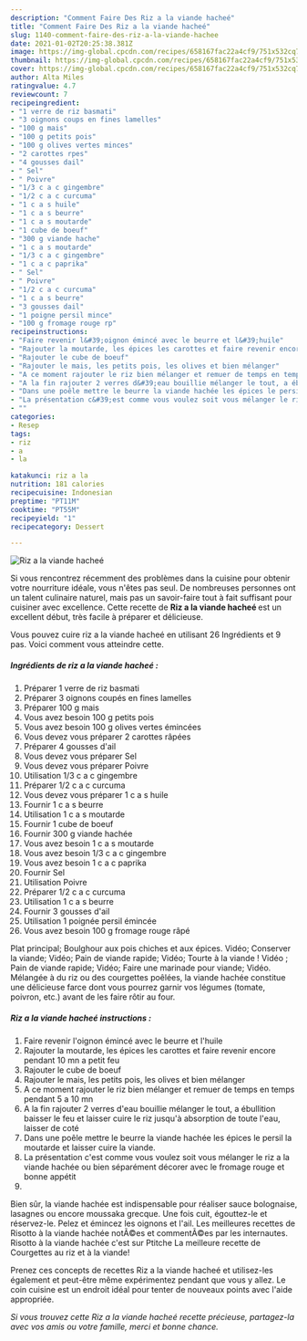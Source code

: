 ```yaml
---
description: "Comment Faire Des Riz a la viande hacheé"
title: "Comment Faire Des Riz a la viande hacheé"
slug: 1140-comment-faire-des-riz-a-la-viande-hachee
date: 2021-01-02T20:25:38.381Z
image: https://img-global.cpcdn.com/recipes/658167fac22a4cf9/751x532cq70/riz-a-la-viande-hachee-photo-principale-de-la-recette.jpg
thumbnail: https://img-global.cpcdn.com/recipes/658167fac22a4cf9/751x532cq70/riz-a-la-viande-hachee-photo-principale-de-la-recette.jpg
cover: https://img-global.cpcdn.com/recipes/658167fac22a4cf9/751x532cq70/riz-a-la-viande-hachee-photo-principale-de-la-recette.jpg
author: Alta Miles
ratingvalue: 4.7
reviewcount: 7
recipeingredient:
- "1 verre de riz basmati"
- "3 oignons coups en fines lamelles"
- "100 g mais"
- "100 g petits pois"
- "100 g olives vertes minces"
- "2 carottes rpes"
- "4 gousses dail"
- " Sel"
- " Poivre"
- "1/3 c a c gingembre"
- "1/2 c a c curcuma"
- "1 c a s huile"
- "1 c a s beurre"
- "1 c a s moutarde"
- "1 cube de boeuf"
- "300 g viande hache"
- "1 c a s moutarde"
- "1/3 c a c gingembre"
- "1 c a c paprika"
- " Sel"
- " Poivre"
- "1/2 c a c curcuma"
- "1 c a s beurre"
- "3 gousses dail"
- "1 poigne persil mince"
- "100 g fromage rouge rp"
recipeinstructions:
- "Faire revenir l&#39;oignon émincé avec le beurre et l&#39;huile"
- "Rajouter la moutarde, les épices les carottes et faire revenir encore pendant 10 mn a petit feu"
- "Rajouter le cube de boeuf"
- "Rajouter le mais, les petits pois, les olives et bien mélanger"
- "A ce moment rajouter le riz bien mélanger et remuer de temps en temps pendant 5 a 10 mn"
- "A la fin rajouter 2 verres d&#39;eau bouillie mélanger le tout, a ébullition baisser le feu et laisser cuire le riz jusqu&#39;à absorption de toute l&#39;eau, laisser de coté"
- "Dans une poêle mettre le beurre la viande hachée les épices le persil la moutarde et laisser cuire la viande."
- "La présentation c&#39;est comme vous voulez soit vous mélanger le riz a la viande hachée ou bien séparément décorer avec le fromage rouge et bonne appétit"
- ""
categories:
- Resep
tags:
- riz
- a
- la

katakunci: riz a la 
nutrition: 181 calories
recipecuisine: Indonesian
preptime: "PT11M"
cooktime: "PT55M"
recipeyield: "1"
recipecategory: Dessert

---
```



![Riz a la viande hacheé](https://img-global.cpcdn.com/recipes/658167fac22a4cf9/751x532cq70/riz-a-la-viande-hachee-photo-principale-de-la-recette.jpg)

Si vous rencontrez récemment des problèmes dans la cuisine pour obtenir votre nourriture idéale, vous n'êtes pas seul. De nombreuses personnes ont un talent culinaire naturel, mais pas un savoir-faire tout à fait suffisant pour cuisiner avec excellence. Cette recette de <strong> Riz a la viande hacheé </strong> est un excellent début, très facile à préparer et délicieuse.

<!--inarticleads1-->

Vous pouvez cuire riz a la viande hacheé en utilisant 26 Ingrédients et 9 pas. Voici comment vous atteindre cette.

##### Ingrédients de riz a la viande hacheé :

1. Préparer 1 verre de riz basmati
1. Préparer 3 oignons coupés en fines lamelles
1. Préparer 100 g mais
1. Vous avez besoin 100 g petits pois
1. Vous avez besoin 100 g olives vertes émincées
1. Vous devez vous préparer 2 carottes râpées
1. Préparer 4 gousses d&#39;ail
1. Vous devez vous préparer  Sel
1. Vous devez vous préparer  Poivre
1. Utilisation 1/3 c a c gingembre
1. Préparer 1/2 c a c curcuma
1. Vous devez vous préparer 1 c a s huile
1. Fournir 1 c a s beurre
1. Utilisation 1 c a s moutarde
1. Fournir 1 cube de boeuf
1. Fournir 300 g viande hachée
1. Vous avez besoin 1 c a s moutarde
1. Vous avez besoin 1/3 c a c gingembre
1. Vous avez besoin 1 c a c paprika
1. Fournir  Sel
1. Utilisation  Poivre
1. Préparer 1/2 c a c curcuma
1. Utilisation 1 c a s beurre
1. Fournir 3 gousses d&#39;ail
1. Utilisation 1 poignée persil émincée
1. Vous avez besoin 100 g fromage rouge râpé


Plat principal; Boulghour aux pois chiches et aux épices. Vidéo; Conserver la viande; Vidéo; Pain de viande rapide; Vidéo; Tourte à la viande ! Vidéo ; Pain de viande rapide; Vidéo; Faire une marinade pour viande; Vidéo. Mélangée à du riz ou des courgettes poêlées, la viande hachée constitue une délicieuse farce dont vous pourrez garnir vos légumes (tomate, poivron, etc.) avant de les faire rôtir au four. 

<!--inarticleads2-->

##### Riz a la viande hacheé instructions :

1. Faire revenir l&#39;oignon émincé avec le beurre et l&#39;huile
1. Rajouter la moutarde, les épices les carottes et faire revenir encore pendant 10 mn a petit feu
1. Rajouter le cube de boeuf
1. Rajouter le mais, les petits pois, les olives et bien mélanger
1. A ce moment rajouter le riz bien mélanger et remuer de temps en temps pendant 5 a 10 mn
1. A la fin rajouter 2 verres d&#39;eau bouillie mélanger le tout, a ébullition baisser le feu et laisser cuire le riz jusqu&#39;à absorption de toute l&#39;eau, laisser de coté
1. Dans une poêle mettre le beurre la viande hachée les épices le persil la moutarde et laisser cuire la viande.
1. La présentation c&#39;est comme vous voulez soit vous mélanger le riz a la viande hachée ou bien séparément décorer avec le fromage rouge et bonne appétit
1. 


Bien sûr, la viande hachée est indispensable pour réaliser sauce bolognaise, lasagnes ou encore moussaka grecque. Une fois cuit, égouttez-le et réservez-le. Pelez et émincez les oignons et l&#39;ail. Les meilleures recettes de Risotto à la viande hachée notÃ©es et commentÃ©es par les internautes. Risotto à la viande hachée c&#39;est sur Ptitche La meilleure recette de Courgettes au riz et à la viande! 

<!--inarticleads1-->

<p>
Prenez ces concepts de recettes Riz a la viande hacheé et utilisez-les également et peut-être même expérimentez pendant que vous y allez. Le coin cuisine est un endroit idéal pour tenter de nouveaux points avec l'aide appropriée.
</p>

<p>
<i>Si vous trouvez cette Riz a la viande hacheé recette précieuse, partagez-la avec vos amis ou votre famille, merci et bonne chance.</i>
</p>
